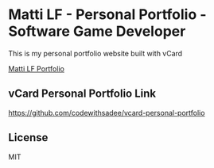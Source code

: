 # Matti LF - Personal Portfolio - Software Game Developer

This is my personal portfolio website built with vCard

[Matti LF Portfolio](https://aalydon.github.io/Personal-Porfolio/)

## vCard Personal Portfolio Link

https://github.com/codewithsadee/vcard-personal-portfolio

## License

MIT



